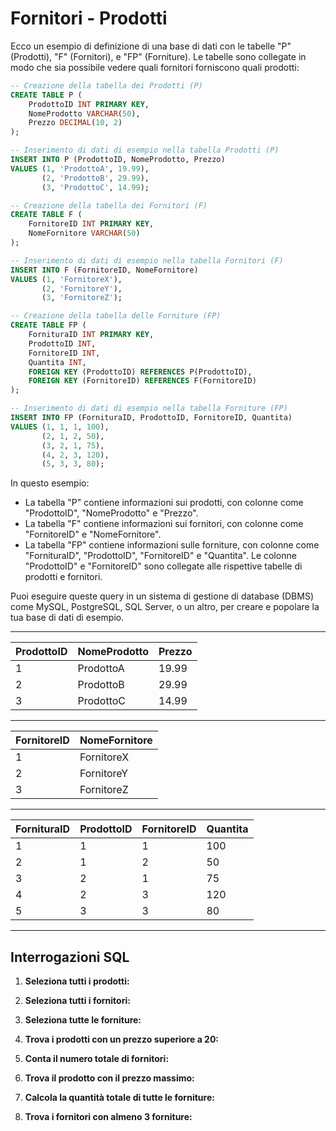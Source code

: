 # Fornitori - Prodotti

Ecco un esempio di definizione di una base di dati con le tabelle "P" (Prodotti), "F" (Fornitori), e "FP" (Forniture). Le tabelle sono collegate in modo che sia possibile vedere quali fornitori forniscono quali prodotti:

```sql
-- Creazione della tabella dei Prodotti (P)
CREATE TABLE P (
    ProdottoID INT PRIMARY KEY,
    NomeProdotto VARCHAR(50),
    Prezzo DECIMAL(10, 2)
);

-- Inserimento di dati di esempio nella tabella Prodotti (P)
INSERT INTO P (ProdottoID, NomeProdotto, Prezzo)
VALUES (1, 'ProdottoA', 19.99),
       (2, 'ProdottoB', 29.99),
       (3, 'ProdottoC', 14.99);

-- Creazione della tabella dei Fornitori (F)
CREATE TABLE F (
    FornitoreID INT PRIMARY KEY,
    NomeFornitore VARCHAR(50)
);

-- Inserimento di dati di esempio nella tabella Fornitori (F)
INSERT INTO F (FornitoreID, NomeFornitore)
VALUES (1, 'FornitoreX'),
       (2, 'FornitoreY'),
       (3, 'FornitoreZ');

-- Creazione della tabella delle Forniture (FP)
CREATE TABLE FP (
    FornituraID INT PRIMARY KEY,
    ProdottoID INT,
    FornitoreID INT,
    Quantita INT,
    FOREIGN KEY (ProdottoID) REFERENCES P(ProdottoID),
    FOREIGN KEY (FornitoreID) REFERENCES F(FornitoreID)
);

-- Inserimento di dati di esempio nella tabella Forniture (FP)
INSERT INTO FP (FornituraID, ProdottoID, FornitoreID, Quantita)
VALUES (1, 1, 1, 100),
       (2, 1, 2, 50),
       (3, 2, 1, 75),
       (4, 2, 3, 120),
       (5, 3, 3, 80);
```

In questo esempio:

- La tabella "P" contiene informazioni sui prodotti, con colonne come "ProdottoID", "NomeProdotto" e "Prezzo".
- La tabella "F" contiene informazioni sui fornitori, con colonne come "FornitoreID" e "NomeFornitore".
- La tabella "FP" contiene informazioni sulle forniture, con colonne come "FornituraID", "ProdottoID", "FornitoreID" e "Quantita". Le colonne "ProdottoID" e "FornitoreID" sono collegate alle rispettive tabelle di prodotti e fornitori.

Puoi eseguire queste query in un sistema di gestione di database (DBMS) come MySQL, PostgreSQL, SQL Server, o un altro, per creare e popolare la tua base di dati di esempio.

---

| ProdottoID | NomeProdotto | Prezzo  |
|------------|--------------|---------|
| 1          | ProdottoA     | 19.99   |
| 2          | ProdottoB     | 29.99   |
| 3          | ProdottoC     | 14.99   |


---

| FornitoreID | NomeFornitore |
|-------------|---------------|
| 1           | FornitoreX     |
| 2           | FornitoreY     |
| 3           | FornitoreZ     |


---

| FornituraID | ProdottoID | FornitoreID | Quantita |
|-------------|------------|-------------|----------|
| 1           | 1          | 1           | 100      |
| 2           | 1          | 2           | 50       |
| 3           | 2          | 1           | 75       |
| 4           | 2          | 3           | 120      |
| 5           | 3          | 3           | 80       |

---

## Interrogazioni SQL

1. **Seleziona tutti i prodotti:**

2. **Seleziona tutti i fornitori:**

3. **Seleziona tutte le forniture:**

4. **Trova i prodotti con un prezzo superiore a 20:**

5. **Conta il numero totale di fornitori:**

6. **Trova il prodotto con il prezzo massimo:**

7. **Calcola la quantità totale di tutte le forniture:**

8. **Trova i fornitori con almeno 3 forniture:**
